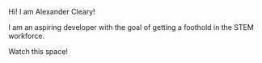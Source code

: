 Hi! I am Alexander Cleary!

I am an aspiring developer with the goal of getting a foothold in the STEM workforce.

Watch this space!
